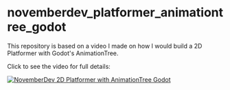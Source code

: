 # **novemberdev_platformer_animationtree_godot**

This repository is based on a video I made on how I would build a 2D Platformer with Godot's AnimationTree.

Click to see the video for full details:

[![NovemberDev 2D Platformer with AnimationTree Godot](https://img.youtube.com/vi/OUvpe9FMkLI/0.jpg)](https://www.youtube.com/watch?v=OUvpe9FMkLI)

